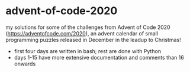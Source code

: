 # advent-of-code-2020  
  
my solutions for some of the challenges from Advent of Code 2020 (https://adventofcode.com/2020), an advent calendar of small programming puzzles released in December in the leadup to Christmas!
* first four days are written in bash; rest are done with Python
* days 1-15 have more extensive documentation and comments than 16 onwards
